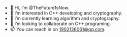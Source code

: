 - 👋 Hi, I’m @TheFuture1sNow.
- 👀 I’m interested in C++ developing and cryptography.
- 🌱 I’m currently learning algorithm and cryptography.
- 💞️ I’m looking to collaborate on C++ programing.
- 📫 You can reach in on 1902136061@qq.com.

<!---
TheFuture1sNow/TheFuture1sNow is a ✨ special ✨ repository because its `README.md` (this file) appears on your GitHub profile.
You can click the Preview link to take a look at your changes.
--->

